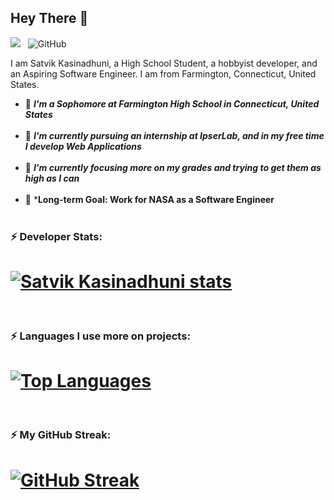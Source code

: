 ## Hey There 👋

![](https://komarev.com/ghpvc/?username=KasinadhuniProgrammer&color=green)
&nbsp; ![GitHub](https://img.shields.io/github/followers/KasinadhuniProgrammer?label=Follow%20Me%21&style=social)

I am Satvik Kasinadhuni, a High School Student, a hobbyist developer, and an Aspiring Software Engineer. I am from Farmington, Connecticut, United States.

- 🔭 ***I'm a Sophomore at Farmington High School in Connecticut, United States***</br></br>
- 🌱 ***I'm currently pursuing an internship at IpserLab, and in my free time I develop Web Applications***</br></br>
- 🎯 ***I'm currently focusing more on my grades and trying to get them as high as I can***</br></br>
- 🥅 ***Long-term Goal: Work for NASA as a Software Engineer**</br></br>

### ⚡ Developer Stats: 
# [![Satvik Kasinadhuni stats](https://github-readme-stats.vercel.app/api?username=KasinadhuniProgrammer&theme=algolia)](https://github.com/KasinadhuniProgrammer/github-readme-stats)
</br>

### ⚡ Languages I use more on projects:
# [![Top Languages](https://github-readme-stats.vercel.app/api/top-langs/?username=KasinadhuniProgrammer&layout=compact&theme=vision-friendly-dark&langs_count=6)](https://github.com/KasinadhuniProgrammer/github-readme-stats)
</br>

### ⚡ My GitHub Streak:
# [![GitHub Streak](https://github-readme-streak-stats.herokuapp.com/?user=KasinadhuniProgrammer&theme=tokyonight)](https://github.com/KasinadhuniProgrammer/github-readme-streak-stats)

<!--
**KasinadhuniProgrammer/KasinadhuniProgrammer** is a ✨ _special_ ✨ repository because its `README.md` (this file) appears on your GitHub profile.
